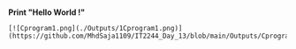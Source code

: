 #
**Print "Hello World !"**
```
[![Cprogram1.png](./Outputs/1Cprogram1.png)](https://github.com/MhdSaja1109/IT2244_Day_13/blob/main/Outputs/Cprogram1.jpg)
